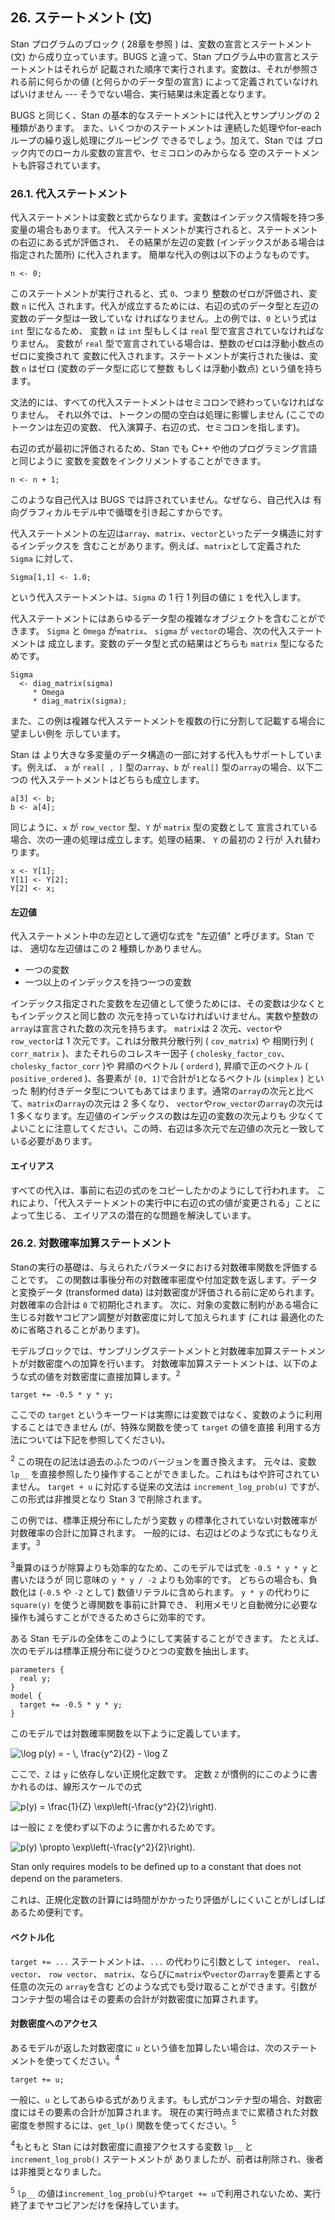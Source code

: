 
## 26. ステートメント (文)

<!--
statement を "文" とした場合、以降説明にて何を指しているか
読み取りにくくなるためカタカナとした
-->

Stan プログラムのブロック ( 28章を参照 ) は、変数の宣言とステートメント (文)
から成り立っています。BUGS と違って、Stan プログラム中の宣言とステートメントはそれらが
記載された順序で実行されます。変数は、それが参照される前に何らかの値 (と何らかのデータ型の宣言)
によって定義されていなければいけません --- そうでない場合、実行結果は未定義となります。

BUGS と同じく、Stan の基本的なステートメントには代入とサンプリングの 2 種類があります。
また、いくつかのステートメントは 連続した処理やfor-each ループの繰り返し処理にグルーピング
できるでしょう。加えて、Stan では ブロック内でのローカル変数の宣言や、セミコロンのみからなる
空のステートメントも許容されています。

### 26.1. 代入ステートメント

代入ステートメントは変数と式からなります。変数はインデックス情報を持つ多変量の場合もあります。
代入ステートメントが実行されると、ステートメントの右辺にある式が評価され、
その結果が左辺の変数 (インデックスがある場合は指定された箇所) に代入されます。
簡単な代入の例は以下のようなものです。

<!--
以降も原文には都度 (indexed) の記載があるが、日本語で簡潔に記載できる語がないため省略
-->

```
n <- 0;
```

このステートメントが実行されると、式 ``0``、つまり 整数のゼロが評価され、変数 ``n`` に代入
されます。代入が成立するためには、右辺の式のデータ型と左辺の変数のデータ型は一致していな
ければなりません。上の例では、``0`` という式は ``int`` 型になるため、
変数 ``n`` は ``int`` 型もしくは ``real`` 型で宣言されていなければなりません。
変数が ``real`` 型で宣言されている場合は、整数のゼロは浮動小数点のゼロに変換されて
変数に代入されます。ステートメントが実行された後は、変数 ``n`` はゼロ (変数のデータ型に応じて整数
もしくは浮動小数点) という値を持ちます。

文法的には、すべての代入ステートメントはセミコロンで終わっていなければなりません。
それ以外では、トークンの間の空白は処理に影響しません (ここでのトークンは左辺の変数、
代入演算子、右辺の式、セミコロンを指します)。

右辺の式が最初に評価されるため、Stan でも C++ や他のプログラミング言語と同じように
変数を変数をインクリメントすることができます。

```
n <- n + 1;
```

このような自己代入は BUGS では許されていません。なぜなら、自己代入は
有向グラフィカルモデル中で循環を引き起こすからです。

代入ステートメントの左辺は``array``、``matrix``、``vector``といったデータ構造に対するインデックスを
含むことがあります。例えば、``matrix``として定義された ``Sigma`` に対して、

```
Sigma[1,1] <- 1.0;
```

という代入ステートメントは、``Sigma`` の 1 行 1 列目の値に ``1`` を代入します。

代入ステートメントにはあらゆるデータ型の複雑なオブジェクトを含むことができます。
``Sigma`` と ``Omega`` が``matrix``、 ``sigma`` が ``vector``の場合、次の代入ステートメントは
成立します。変数のデータ型と式の結果はどちらも ``matrix`` 型になるためです。

```
Sigma
  <- diag_matrix(sigma)
     * Omega
     * diag_matrix(sigma);
```

また、この例は複雑な代入ステートメントを複数の行に分割して記載する場合に望ましい例を
示しています。

Stan は より大きな多変量のデータ構造の一部に対する代入もサポートしています。例えば、
``a`` が ``real[ , ]`` 型の``array``、``b`` が ``real[]`` 型の``array``の場合、以下二つの
代入ステートメントはどちらも成立します。

```
a[3] <- b;
b <- a[4];
```

同じように、``x`` が ``row_vector`` 型、``Y`` が ``matrix`` 型の変数として
宣言されている場合、次の一連の処理は成立します。処理の結果、 ``Y`` の最初の 2 行が
入れ替わります。

```
x <- Y[1];
Y[1] <- Y[2];
Y[2] <- x;
```

#### 左辺値

代入ステートメント中の左辺として適切な式を "左辺値" と呼びます。Stan では、
適切な左辺値はこの 2 種類しかありません。

- 一つの変数
- 一つ以上のインデックスを持つ一つの変数

インデックス指定された変数を左辺値として使うためには、その変数は少なくともインデックスと同じ数の
次元を持っていなければいけません。実数や整数の``array``は宣言された数の次元を持ちます。
``matrix``は 2 次元、``vector``や``row_vector``は 1 次元です。これは分散共分散行列 ( ``cov_matrix``) や
相関行列 ( ``corr_matrix`` )、またそれらのコレスキー因子 ( ``cholesky_factor_cov``、
``cholesky_factor_corr`` )や 昇順のベクトル ( ``orderd`` ), 昇順で正のベクトル
( ``positive_ordered`` )、各要素が ``[0, 1]``で合計が``1``となるベクトル (``simplex`` ) といった
制約付きデータ型についてもあてはまります。通常の``array``の次元と比べて、``matrix``の``array``の次元は 2 多くなり、
``vector``や``row_vector``の``array``の次元は 1 多くなります。左辺値のインデックスの数は左辺の変数の次元よりも
少なくてよいことに注意してください。この時、右辺は多次元で左辺値の次元と一致している必要があります。

<!--
日本語訳した場合にデータ型との対応がわからなくなるため型を追記。
Multiple Indexes の内容は上と重複 (原文の誤植?)のため省略。
-->

#### エイリアス

すべての代入は、事前に右辺の式のをコピーしたかのようにして行われます。
これにより、「代入ステートメントの実行中に右辺の式の値が変更される」ことによって生じる、
エイリアスの潜在的な問題を解決しています。

<!--
以降2.10を元に翻訳
-->

### 26.2. 対数確率加算ステートメント

Stanの実行の基礎は、与えられたパラメータにおける対数確率関数を評価することです。
この関数は事後分布の対数確率密度や付加定数を返します。データと変換データ (transformed data) 
は対数密度が評価される前に定められます。
対数確率の合計は ``0`` で初期化されます。
次に、対象の変数に制約がある場合に生じる対数ヤコビアン調整が対数密度に対して加えられます (これは
最適化のために省略されることがあります)。

モデルブロックでは、サンプリングステートメントと対数確率加算ステートメントが対数密度への加算を行います。
対数確率加算ステートメントは、以下のような式の値を対数密度に直接加算します。<sup>2</sup>

```
target += -0.5 * y * y;
```

ここでの ``target`` というキーワードは実際には変数ではなく、変数のように利用することはできません
(が、特殊な関数を使って ``target`` の値を直接 利用する方法については下記を参照してください)。


<sup>2</sup> この現在の記法は過去のふたつのバージョンを置き換えます。
元々は、変数 ``lp__`` を直接参照したり操作することができました。これはもはや許可されていません。
`target + u` に対応する従来の文法は `increment_log_prob(u)` ですが、この形式は非推奨となり Stan 3 で削除されます。

この例では、標準正規分布にしたがう変数 ``y`` の標準化されていない対数確率が対数確率の合計に加算されます。
一般的には、右辺はどのような式にもなりえます。<sup>3</sup>

<sup>3</sup>乗算のほうが除算よりも効率的なため、このモデルでは式を ``-0.5 * y * y`` と書いたほうが
同じ意味の ``y * y / -2`` よりも効率的です。
どちらの場合も、負数化は (`-0.5` や `-2` として) 数値リテラルに含められます。
`y * y` の代わりに `square(y)` を使うと導関数を事前に計算でき、
利用メモリと自動微分に必要な操作も減らすことができるためさらに効率的です。

ある Stan モデルの全体をこのようにして実装することができます。
たとえば、次のモデルは標準正規分布に従うひとつの変数を抽出します。

```
parameters {
  real y;
}
model {
  target += -0.5 * y * y;
}
```

このモデルでは対数確率関数を以下ように定義しています。

![$$\log p(y) = - \, \frac{y^2}{2} - \log Z$$](fig/fig01.png)

ここで、``Z`` は ``y`` に依存しない正規化定数です。
定数 ``Z`` が慣例的にこのように書かれるのは、線形スケールでの式

![$$p(y) = \frac{1}{Z} \exp\left(-\frac{y^2}{2}\right).$$](fig/fig02.png)

は一般に ``Z`` を使わず以下のように書かれるためです。

![$$p(y) \propto \exp\left(-\frac{y^2}{2}\right).$$](fig/fig03.png)

Stan only requires models to be defined up to a constant that does not depend
on the parameters.　

<!--
意味が取れない。"parameter に関係しない定数は省略できる"ではないのか?
Stan only requires models to be defined up to a constant that depends
on the parameters.　
-->

これは、正規化定数の計算には時間がかかったり評価がしにくいことがしばしばあるため便利です。


#### ベクトル化

`target += ...` ステートメントは、`...` の代わりに引数として `integer`、 `real`、 `vector`、 `row vector`、
`matrix`、ならびに`matrix`や`vector`の`array`を要素とする任意の次元の `array`を含む
どのような式でも受け取ることができます。引数がコンテナ型の場合はその要素の合計が対数密度に加算されます。

#### 対数密度へのアクセス

あるモデルが返した対数密度に `u` という値を加算したい場合は、次のステートメントを使ってください。<sup>4</sup>

```
target += u;
```

一般に、`u` としてあらゆる式がありえます。もし式がコンテナ型の場合、対数密度にはその要素の合計が加算されます。
現在の実行時点までに累積された対数密度を参照するには、`get_lp()` 関数を使ってください。<sup>5</sup>

<sup>4</sup>もともと Stan には対数密度に直接アクセスする変数 ``lp__`` と　``increment_log_prob()`` ステートメントが
ありましたが、前者は削除され、後者は非推奨となりました。

<sup>5</sup> `lp__` の値は`increment_log_prob(u)`や`target += u`で利用されないため、実行終了までヤコビアンだけを保持しています。
